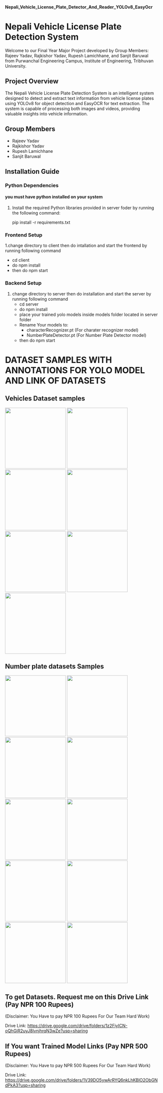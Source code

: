 **Nepali_Vehicle_License_Plate_Detector_And_Reader_YOLOv8_EasyOcr**
# Nepali Vehicle License Plate Detection System

Welcome to our Final Year Major Project developed by Group Members: Rajeev Yadav, Rajkishor Yadav, Rupesh Lamichhane, and Sanjit Baruwal from Purwanchal Engineering Campus, Institute of Engineering, Tribhuvan University.

## Project Overview

The Nepali Vehicle License Plate Detection System is an intelligent system designed to detect and extract text information from vehicle license plates using YOLOv8 for object detection and EasyOCR for text extraction. The system is capable of processing both images and videos, providing valuable insights into vehicle information.

## Group Members

- Rajeev Yadav
- Rajkishor Yadav
- Rupesh Lamichhane
- Sanjit Baruwal

## Installation Guide

### Python Dependencies
#### you must have python installed on your system
1. Install the required Python libraries provided in server foder by running the following command:

   pip install -r requirements.txt

### Frontend Setup
1.change directory to client then do intallation and start the frontend by running following command
   - cd client
   - do npm install
   - then do npm start
### Backend Setup
1. change directory to server then do installation and start the server by running following command
   - cd server
   - do npm install
   - place your trained yolo models inside models folder located in server folder
   - Rename Your models to:
      - characterRecognizer.pt (For charater recognizer model)
      - NumberPlateDetector.pt (For Number Plate Detector model) 
   - then do npm start

# DATASET SAMPLES WITH ANNOTATIONS FOR YOLO MODEL AND LINK OF DATASETS
## Vehicles Dataset samples
<img src="https://github.com/rajeevy397/Nepali_Vehicle_License_Plate_Detector_And_Reader_YOLOv8_EasyOcr/assets/94947701/bebae3e2-345a-40aa-9c29-5a52cee4cb79" width="200" height="200" />
<img src="https://github.com/rajeevy397/Nepali_Vehicle_License_Plate_Detector_And_Reader_YOLOv8_EasyOcr/assets/94947701/e709cac3-e90b-419b-bdaf-000abe4136fb" width="200" height="200" />
<img src="https://github.com/rajeevy397/Nepali_Vehicle_License_Plate_Detector_And_Reader_YOLOv8_EasyOcr/assets/94947701/be714705-9666-4b64-b00e-d2651fef920f" width="200" height="200" />
<img src="https://github.com/rajeevy397/Nepali_Vehicle_License_Plate_Detector_And_Reader_YOLOv8_EasyOcr/assets/94947701/56468177-0e24-4d1b-996f-bd820e61cb17" width="200" height="200" />
<img src="https://github.com/rajeevy397/Nepali_Vehicle_License_Plate_Detector_And_Reader_YOLOv8_EasyOcr/assets/94947701/5fce8bd4-1a7b-4b9e-8717-093f5071def0" width="200" height="200" />
<img src="https://github.com/rajeevy397/Nepali_Vehicle_License_Plate_Detector_And_Reader_YOLOv8_EasyOcr/assets/94947701/ec2e9511-0efb-461b-8d2f-6595cdbd6a91" width="200" height="200" />
<img src="https://github.com/rajeevy397/Nepali_Vehicle_License_Plate_Detector_And_Reader_YOLOv8_EasyOcr/assets/94947701/40913f0b-dd65-4e98-af8a-47d8f7904fe1" width="200" height="200" />

## Number plate datasets Samples
<img src="https://github.com/rajeevy397/Nepali_Vehicle_License_Plate_Detector_And_Reader_YOLOv8_EasyOcr/assets/94947701/8699cb4c-835d-457b-9994-3f8a7c0b1dcb" width="200" height="200" />
<img src="https://github.com/rajeevy397/Nepali_Vehicle_License_Plate_Detector_And_Reader_YOLOv8_EasyOcr/assets/94947701/338bd26f-900b-43d4-8a6a-404f8939fa9e" width="200" height="200" />
<img src="https://github.com/rajeevy397/Nepali_Vehicle_License_Plate_Detector_And_Reader_YOLOv8_EasyOcr/assets/94947701/112de854-4a6e-435a-9e05-6a4d28833517" width="200" height="200" />
<img src="https://github.com/rajeevy397/Nepali_Vehicle_License_Plate_Detector_And_Reader_YOLOv8_EasyOcr/assets/94947701/d2eab0dd-b3ea-40ea-a4f5-8c221773d47c" width="200" height="200" />
<img src="https://github.com/rajeevy397/Nepali_Vehicle_License_Plate_Detector_And_Reader_YOLOv8_EasyOcr/assets/94947701/26c819fd-0cee-4378-a65e-31ad939e7845" width="200" height="200" />
<img src="https://github.com/rajeevy397/Nepali_Vehicle_License_Plate_Detector_And_Reader_YOLOv8_EasyOcr/assets/94947701/b2be38e0-0bd0-4784-92de-543de49e54b2" width="200" height="200" />
<img src="https://github.com/rajeevy397/Nepali_Vehicle_License_Plate_Detector_And_Reader_YOLOv8_EasyOcr/assets/94947701/ec3940dc-0dc8-4dce-9959-6900c5564a25" width="200" height="200" />
<img src="https://github.com/rajeevy397/Nepali_Vehicle_License_Plate_Detector_And_Reader_YOLOv8_EasyOcr/assets/94947701/cf7af599-beda-42fc-ad22-5faf21f67318" width="200" height="200" />
<img src="https://github.com/rajeevy397/Nepali_Vehicle_License_Plate_Detector_And_Reader_YOLOv8_EasyOcr/assets/94947701/a3fce4e9-7170-408c-a39d-39149b78755c" width="200" height="200" />
<img src="https://github.com/rajeevy397/Nepali_Vehicle_License_Plate_Detector_And_Reader_YOLOv8_EasyOcr/assets/94947701/71c6e00e-fce3-4943-9abc-e78911ac872d" width="200" height="200" />


## To get Datasets. Request me on this Drive Link (Pay NPR 100 Rupees)
(Disclaimer: You Have to pay NPR 100 Rupees For Our Team Hard Work)

Drive Link: https://drive.google.com/drive/folders/1z2FiyICN-oQhGiR2uyJ8lvnjhrqN3wZe?usp=sharing

## If You want Trained Model Links (Pay NPR 500 Rupees)
(Disclaimer: You Have to pay NPR 500 Rupees For Our Team Hard Work)

Drive Link: https://drive.google.com/drive/folders/1V39DO5ywArRYQ6nkLhKBlO2ObGNdPkA3?usp=sharing

